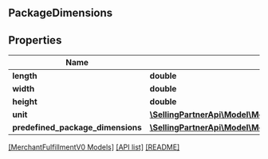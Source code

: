 ## PackageDimensions

## Properties

Name | Type | Description | Notes
------------ | ------------- | ------------- | -------------
**length** | **double** |  | [optional]
**width** | **double** |  | [optional]
**height** | **double** |  | [optional]
**unit** | [**\SellingPartnerApi\Model\MerchantFulfillmentV0\UnitOfLength**](UnitOfLength.md) |  | [optional]
**predefined_package_dimensions** | [**\SellingPartnerApi\Model\MerchantFulfillmentV0\PredefinedPackageDimensions**](PredefinedPackageDimensions.md) |  | [optional]

[[MerchantFulfillmentV0 Models]](../) [[API list]](../../Api) [[README]](../../../README.md)
